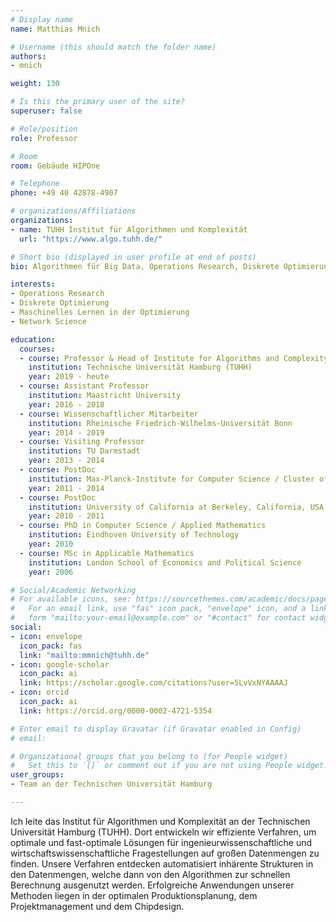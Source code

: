 ---# Display namename: Matthias Mnich# Username (this should match the folder name)authors:- mnichweight: 130# Is this the primary user of the site?superuser: false# Role/positionrole: Professor# Roomroom: Gebäude HIPOne# Telephonephone: +49 40 42878-4907# organizations/Affiliationsorganizations:- name: TUHH Institut für Algorithmen und Komplexität  url: "https://www.algo.tuhh.de/"# Short bio (displayed in user profile at end of posts)bio: Algorithmen für Big Data, Operations Research, Diskrete Optimierung, Maschinelles Lernen in der Optimierunginterests:- Operations Research- Diskrete Optimierung- Maschinelles Lernen in der Optimierung- Network Scienceeducation:  courses:  - course: Professor & Head of Institute for Algorithms and Complexity    institution: Technische Universität Hamburg (TUHH)    year: 2019 - heute  - course: Assistant Professor    institution: Maastricht University    year: 2016 - 2018  - course: Wissenschaftlicher Mitarbeiter    institution: Rheinische Friedrich-Wilhelms-Universität Bonn    year: 2014 - 2019  - course: Visiting Professor    institution: TU Darmstadt    year: 2013 - 2014  - course: PostDoc     institution: Max-Planck-Institute for Computer Science / Cluster of Excellence Multimodal Computing and Interaction    year: 2011 - 2014  - course: PostDoc    institution: University of California at Berkeley, California, USA    year: 2010 - 2011  - course: PhD in Computer Science / Applied Mathematics    institution: Eindhoven University of Technology    year: 2010  - course: MSc in Applicable Mathematics    institution: London School of Economics and Political Science    year: 2006# Social/Academic Networking# For available icons, see: https://sourcethemes.com/academic/docs/page-builder/#icons#   For an email link, use "fas" icon pack, "envelope" icon, and a link in the#   form "mailto:your-email@example.com" or "#contact" for contact widget.social:- icon: envelope  icon_pack: fas  link: "mailto:mmnich@tuhh.de"- icon: google-scholar  icon_pack: ai  link: https://scholar.google.com/citations?user=5LvVxNYAAAAJ- icon: orcid  icon_pack: ai  link: https://orcid.org/0000-0002-4721-5354# Enter email to display Gravatar (if Gravatar enabled in Config)# email:# Organizational groups that you belong to (for People widget)#   Set this to `[]` or comment out if you are not using People widget.user_groups:- Team an der Technischen Universität Hamburg---Ich leite das Institut für Algorithmen und Komplexität an der Technischen Universität Hamburg (TUHH). Dort entwickeln wir effiziente Verfahren, um optimale und fast-optimale Lösungen für ingenieurwissenschaftliche und wirtschaftswissenschaftliche Fragestellungen auf großen Datenmengen zu finden. Unsere Verfahren entdecken automatisiert inhärente Strukturen in den Datenmengen, welche dann von den Algorithmen zur schnellen Berechnung ausgenutzt werden. Erfolgreiche Anwendungen unserer Methoden liegen in der optimalen Produktionsplanung, dem Projektmanagement und dem Chipdesign. 